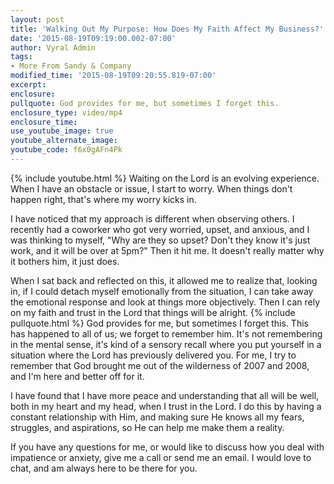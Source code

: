 ```yaml
---
layout: post
title: 'Walking Out My Purpose: How Does My Faith Affect My Business?'
date: '2015-08-19T09:19:00.002-07:00'
author: Vyral Admin
tags:
- More From Sandy & Company
modified_time: '2015-08-19T09:20:55.819-07:00'
excerpt:
enclosure:
pullquote: God provides for me, but sometimes I forget this.
enclosure_type: video/mp4
enclosure_time:
use_youtube_image: true
youtube_alternate_image:
youtube_code: f6x0gAFn4Pk
---
```

{% include youtube.html %}
Waiting on the Lord is an evolving experience. When I have an obstacle or issue, I start to worry. When things don't happen right, that's where my worry kicks in.

I have noticed that my approach is different when observing others. I recently had a coworker who got very worried, upset, and anxious, and I was thinking to myself, "Why are they so upset? Don't they know it's just work, and it will be over at 5pm?" Then it hit me. It doesn't really matter why it bothers him, it just does.

When I sat back and reflected on this, it allowed me to realize that, looking in, if I could detach myself emotionally from the situation, I can take away the emotional response and look at things more objectively. Then I can rely on my faith and trust in the Lord that things will be alright.
{% include pullquote.html %}
God provides for me, but sometimes I forget this. This has happened to all of us; we forget to remember him. It's not remembering in the mental sense, it's kind of a sensory recall where you put yourself in a situation where the Lord has previously delivered you. For me, I try to remember that God brought me out of the wilderness of 2007 and 2008, and I'm here and better off for it.

I have found that I have more peace and understanding that all will be well, both in my heart and my head, when I trust in the Lord. I do this by having a constant relationship with Him, and making sure He knows all my fears, struggles, and aspirations, so He can help me make them a reality.

If you have any questions for me, or would like to discuss how you deal with impatience or anxiety, give me a call or send me an email. I would love to chat, and am always here to be there for you.
